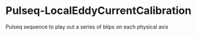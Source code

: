 # Pulseq-LocalEddyCurrentCalibration
Pulseq sequence to play out a series of blips on each physical axis
